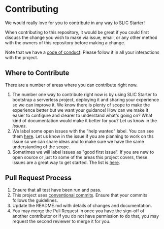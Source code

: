 # Contributing

We would really love for you to contribute in any way to SLIC Starter!

When contributing to this repository, it would be great if you could first discuss the change you wish to make via issue, email, or any other method with the owners of this repository before making a change.

Note that we have a [code of conduct](CODE_OF_CONDUCT.md). Please follow it in all your interactions with the project.

## Where to Contribute

There are a number of areas where you can contribute right now.

1. The number one way to contribute right now is by using SLIC Starter to bootstrap a serverless project, deploying it and sharing your experience so we can improve it. We know there is plenty of scope to make the experience better but we want your guidance! How can we make it easier to configure and clearer to understand what's going on? What kind of documentation would make it better for you? Let us know in the _Issues_.
2. We label some open issues with the "help wanted" label. You can see them [here](https://github.com/fourTheorem/slic-starter/issues?q=is%3Aissue+is%3Aopen+label%3A%22help+wanted%22). Let us know in the issue if you are planning to work on ths issue so we can share ideas and to make sure we have the same understanding of the scope.
3. Sometimes we will label issues as "good first issue". If you are new to open source or just to some of the areas this project covers, these issues are a great way to get started. The list is [here](https://github.com/fourTheorem/slic-starter/issues?utf8=%E2%9C%93&q=is%3Aissue+is%3Aopen+label%3A%22good+first+issue%22).

## Pull Request Process

1. Ensure that all test have been run and pass.
2. This project uses [conventional commits](https://conventionalcommits.org/). Ensure that your commits follows the guidelines.
3. Update the README.md with details of changes and documentation.
4. You may merge the Pull Request in once you have the sign-off of another contributor or if you do not have permission to do that, you may request the second reviewer to merge it for you.
